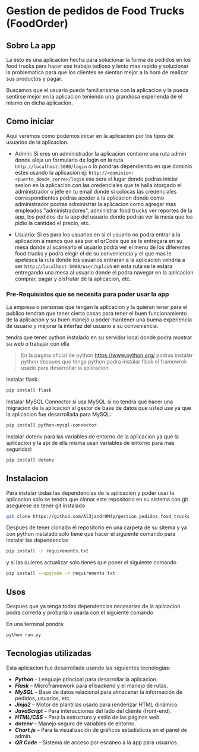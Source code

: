 # Gestion de pedidos de Food Trucks (FoodOrder)


## Sobre La app <a name = "about"></a>

La esto es una aplicacion hecha para solucionar la forma de pedidos  en los food trucks
para hacer ese trabajo tedioso y lento mas rapido y solucionar la problematica para que
los clientes se sientan mejor a la hora de realizar sus productos y pagar.

Buscamos que el usuario pueda familiarisarse con la aplicacion y la pueda sentirse mejor
en la aplicacion teniendo una grandiosa experienda de el mismo en dicha aplicacion.

## Como iniciar <a name = "getting_started"></a>

Aqui veremos como podemos inicar en la aplicacion por los tipos de usuarios de la aplicacion.

- Admin: Si eres un administrador la aplicacion contiene una ruta admin donde aloja un
formulario de login en la ruta `http://localhost:5000/login`
o lo pondras dependiendo en que dominio estes usando la aplicacion ej: `http://<dominio>:<puerto_donde_corre>/login`
ese sera el lugar donde podras iniciar sesion en la aplicacion con las credenciales que te halla otorgado
el administrador o jefe en tu email donde si colocas las credenciales correspondientes podras aceder a la aplicacion
donde como administrador podras administrar la aplicacion como agregar mas empleados "administradores", administrar food trucks
ver reportes de la app, los pedidos de la app del usuario donde podras ver la mesa que los pidio la cantidad el precio, etc.

- Usuario: Si es para los usuarios en si el usuario no podra entrar a la aplicacion a menos que sea por el qrCode que se le
entregara en su mesa donde al scanearlo el usuario podra ver el menu de los diferentes food trucks y podra elegir el de su
conveniencia y el que mas le apetesca la ruta donde los usuarios entraran a la aplicacion vendria a ser `http://localhost:5000/user/splash`
en esta ruta se le estara entregando una mesa al usuario donde el podra navegar en la aplicacion comprar, pagar y 
disfrutar de la aplicacion, etc.

### Pre-Requisistos que se necesita para poder usar la app

La empresa o personas que tengan la aplicacion y la quieran tener para el publico tendran que tener cierta cosas para tener el buen
funcionamiento de la aplicacion y su buen manejo u poder mantener una buena experiencia de usuario y mejorar la interfaz del usuario
a su conveniencia.

tendra que tener python instalado en su servidor local donde podra mostrar su web o trabajar con ella

> En la pagina oficial de python https://www.python.org/ podras instalar python despues que tenga python podra instalar flask el framewrok usado para desarrollar la aplicacion.

Instalar flask:

```bash
pip install flask
```

Instalar MySQL Connector si usa MySQL si no tendra que hacer una migracion de la aplicacion al gestor de base de datos que usted use ya que la aplicacion fue desarrollada para MySQL:

```bash
pip install python-mysql-connector
```

Instalar dotenv para las variables de entorno de la aplicacion ya que la aplicacion y la api de ella misma usan variables de entorno para mas seguridad:

```bash
pip install dotenv
```

## Instalacion <a name = "instalation"></a>

Para instalar todas las dependencias de la aplicacion y poder usar la aplicacion solo se tendra que clonar este repositorio en su sistema con git asegurese de tener git instalado

```bash
git clone https://github.com/Al3jandr0M4p/gestion_pedidos_food_trucks
```

Despues de tener clonado el repositorio en una carpeta de su sitema y ya con python instalado solo tiene que hacer el siguiente comando para instalar las dependencias

```bash
pip install -r requirements.txt
```

y si las quieres actualizar solo tienes que poner el siguiente comando

```bash
pip install --upgrade -r requirements.txt
```


## Usos <a name = "usage"></a>

Despues que ya tenga todas dependencias necesarias de la aplicacion podra correrla y probarla o usarla con el siguiente comando

En una terminal pondra:

```bash
python run.py
```

## Tecnologias utilizadas <a name = "Tecnologies"></a>

Esta aplicacion fue desarrollada usando las siguientes tecnologias:

- ***Python*** - Lenguaje principal para desarrollar la aplicacion.
- ***Flask*** – Microframework para el backend y el manejo de rutas.
- ***MySQL*** – Base de datos relacional para almacenar la información de pedidos, usuarios, etc.
- ***Jinja2*** – Motor de plantillas usado para renderizar HTML dinámico.
- ***JavaScript*** – Para interacciones del lado del cliente (front-end).
- ***HTML/CSS*** – Para la estructura y estilo de las páginas web.
- ***dotenv*** – Manejo seguro de variables de entorno.
- ***Chart.js*** – Para la visualización de gráficos estadísticos en el panel de admin.
- ***QR Code*** – Sistema de acceso por escaneo a la app para usuarios.